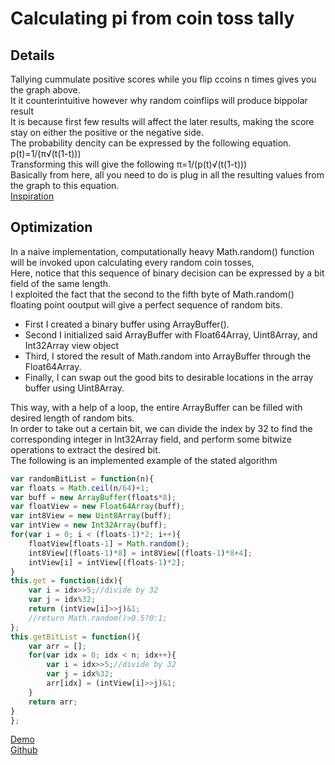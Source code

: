 <h1>Calculating pi from coin toss tally</h1>
<h2>Details</h2>
Tallying cummulate positive scores while you flip ccoins n times gives you the graph above.<br>
It it counterintuitive however why random coinflips will produce bippolar result<br>
It is because first few results will affect the later results, making the score stay on either the positive or the negative side.<br>
The probability dencity can be expressed by the following equation.<br>
p(t)=1/(π√(t(1-t)))<br>
Transforming this will give the following
π=1/(p(t)√(t(1-t)))<br>
Basically from here, all you need to do is plug in all the resulting values from the graph to this equation.<br>
<a target="_blank" href="https://mixedmoss.com/miscellaneous/randomwalk_arcsin_theory1.pdf">Inspiration</a><br>
<h2>Optimization</h2>
In a naive implementation, computationally heavy Math.random() function will be invoked upon calculating every random coin tosses,<br>
Here, notice that this sequence of binary decision can be expressed by a bit field of the same length.<br>
I exploited the fact that the second to the fifth byte of Math.random() floating point ooutput will give a perfect sequence of random bits.<br>
<ul>
<li>First I created a binary buffer using ArrayBuffer().<br>
<li>Second I initialized said ArrayBuffer with Float64Array, Uint8Array, and Int32Array view object<br>
<li>Third, I stored the result of Math.random into ArrayBuffer through the Float64Array.<br>
<li>Finally, I can swap out the good bits to desirable locations in the array buffer using Uint8Array.<br>
</ul>
This way, with a help of a loop, the entire ArrayBuffer can be filled with desired length of random bits.<br>
In order to take out a certain bit, we can divide the index by 32 to find the corresponding integer in Int32Array field, and perform some bitwize operations to extract the desired bit.<br>
The following is an implemented example of the stated algorithm<br>

```JavaScript
var randomBitList = function(n){
var floats = Math.ceil(n/64)+1;
var buff = new ArrayBuffer(floats*8);
var floatView = new Float64Array(buff);
var int8View = new Uint8Array(buff);
var intView = new Int32Array(buff);
for(var i = 0; i < (floats-1)*2; i++){
    floatView[floats-1] = Math.random();
    int8View[(floats-1)*8] = int8View[(floats-1)*8+4];
    intView[i] = intView[(floats-1)*2];
}
this.get = function(idx){
    var i = idx>>5;//divide by 32
    var j = idx%32;
    return (intView[i]>>j)&1;
    //return Math.random()>0.5?0:1;
};
this.getBitList = function(){
    var arr = [];
    for(var idx = 0; idx < n; idx++){
        var i = idx>>5;//divide by 32
        var j = idx%32;
        arr[idx] = (intView[i]>>j)&1;
    }
    return arr;
}
};
```


<a target="_blank" href="https://codepen.io/MartianLord/full/wvgPywN">Demo</a><br>
<a target="_blank" href="https://github.com/martian17/arcsin-pi">Github</a><br>